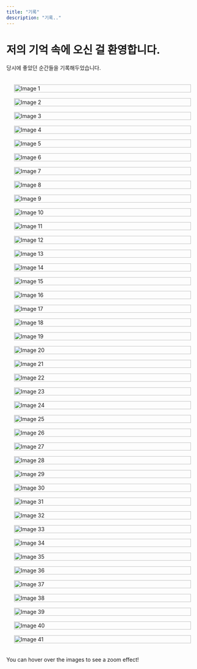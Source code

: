 ```yaml
---
title: "기록"
description: "기록.."
---
```


# 저의 기억 속에 오신 걸 환영합니다.

당시에 좋았던 순간들을 기록해두었습니다.
<style>
  .gallery {
    display: grid;
    grid-template-columns: repeat(auto-fill, minmax(250px, 1fr));
    grid-gap: 15px;
    padding: 20px;
    max-width: 1200px;
    margin: 0 auto;
  }

  .gallery-item {
    overflow: hidden;
  }

  .gallery-item img {
    width: 100%;
    height: 100%;
    object-fit: cover;
    transition: transform 0.3s ease;
  }

  .gallery-item:hover img {
    transform: scale(1.1);
  }
</style>
<div class="gallery">
  <div class="gallery-item">
    <img src="/images/gallery/image1.jpg" alt="Image 1">
  </div>
  <div class="gallery-item">
    <img src="/images/gallery/image2.jpg" alt="Image 2">
  </div>
  <div class="gallery-item">
    <img src="/images/gallery/image3.jpg" alt="Image 3">
  </div>
  <div class="gallery-item">
    <img src="/images/gallery/image4.jpg" alt="Image 4">
  </div>
  <div class="gallery-item">
    <img src="/images/gallery/image5.jpg" alt="Image 5">
  </div>
  <div class="gallery-item">
    <img src="/images/gallery/image6.jpg" alt="Image 6">
  </div>
  <div class="gallery-item">
    <img src="/images/gallery/image7.jpg" alt="Image 7">
  </div>
  <div class="gallery-item">
    <img src="/images/gallery/image8.jpg" alt="Image 8">
  </div>
  <div class="gallery-item">
    <img src="/images/gallery/image9.jpg" alt="Image 9">
  </div>
  <div class="gallery-item">
    <img src="/images/gallery/image10.jpg" alt="Image 10">
  </div>
  <div class="gallery-item">
    <img src="/images/gallery/image11.jpg" alt="Image 11">
  </div>
  <div class="gallery-item">
    <img src="/images/gallery/image12.jpg" alt="Image 12">
  </div>
  <div class="gallery-item">
    <img src="/images/gallery/image13.jpg" alt="Image 13">
  </div>
  <div class="gallery-item">
    <img src="/images/gallery/image14.jpg" alt="Image 14">
  </div>
  <div class="gallery-item">
    <img src="/images/gallery/image15.jpg" alt="Image 15">
  </div>
  <div class="gallery-item">
    <img src="/images/gallery/image16.jpg" alt="Image 16">
  </div>
  <div class="gallery-item">
    <img src="/images/gallery/image17.jpg" alt="Image 17">
  </div>
  <div class="gallery-item">
    <img src="/images/gallery/image18.jpg" alt="Image 18">
  </div>
  <div class="gallery-item">
    <img src="/images/gallery/image19.jpg" alt="Image 19">
  </div>
  <div class="gallery-item">
    <img src="/images/gallery/image20.jpg" alt="Image 20">
  </div>
  <div class="gallery-item">
    <img src="/images/gallery/image21.jpg" alt="Image 21">
  </div>
  <div class="gallery-item">
    <img src="/images/gallery/image22.jpg" alt="Image 22">
  </div>
  <div class="gallery-item">
    <img src="/images/gallery/image23.jpg" alt="Image 23">
  </div>
    <div class="gallery-item">
    <img src="/images/gallery/image24.jpg" alt="Image 24">
  </div>
  <div class="gallery-item">
    <img src="/images/gallery/image25.jpg" alt="Image 25">
  </div>
  <div class="gallery-item">
    <img src="/images/gallery/image26.jpg" alt="Image 26">
  </div>
  <div class="gallery-item">
    <img src="/images/gallery/image27.jpg" alt="Image 27">
  </div>
  <div class="gallery-item">
    <img src="/images/gallery/image28.jpg" alt="Image 28">
  </div>
  <div class="gallery-item">
    <img src="/images/gallery/image29.jpg" alt="Image 29">
  </div>
  <div class="gallery-item">
    <img src="/images/gallery/image30.jpg" alt="Image 30">
  </div>
  <div class="gallery-item">
    <img src="/images/gallery/image31.jpg" alt="Image 31">
  </div>
  <div class="gallery-item">
    <img src="/images/gallery/image32.jpg" alt="Image 32">
  </div>
  <div class="gallery-item">
    <img src="/images/gallery/image33.jpg" alt="Image 33">
  </div>
  <div class="gallery-item">
    <img src="/images/gallery/image34.jpg" alt="Image 34">
  </div>
  <div class="gallery-item">
    <img src="/images/gallery/image35.jpg" alt="Image 35">
  </div>
  <div class="gallery-item">
    <img src="/images/gallery/image36.jpg" alt="Image 36">
  </div>
  <div class="gallery-item">
    <img src="/images/gallery/image37.jpg" alt="Image 37">
  </div>
    <div class="gallery-item">
    <img src="/images/gallery/image38.jpg" alt="Image 38">
  </div>
  <div class="gallery-item">
    <img src="/images/gallery/image39.jpg" alt="Image 39">
  </div>
  <div class="gallery-item">
    <img src="/images/gallery/image40.jpg" alt="Image 40">
  </div>
  <div class="gallery-item">
    <img src="/images/gallery/image41.jpg" alt="Image 41">
  </div>
</div>

You can hover over the images to see a zoom effect!
